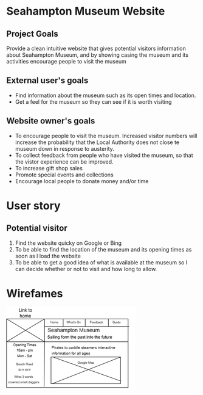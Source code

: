 # Seahampton Museum Website

## Project Goals
Provide a clean intuitive website that gives potential visitors information about Seahampton Museum, and by showing casing the museum and its activities encourage people to visit the museum

## External user's goals
* Find information about the museum such as its open times and location. 
* Get a feel for the museum so they can see if it is worth visiting

## Website owner's goals
* To encourage people to visit the museum.  Increased visitor numbers will increase the probability that the Local Authority does not close te museum down in response to austerity.
* To collect feedback from people who have visited the museum, so that the vistor experience can be improved.
* To increase gift shop sales
* Promote special events and collections
* Encourage local people to donate money and/or time

# User story
## Potential visitor
1. Find the website quicky on Google or Bing
1. To be able to find the location of the museum and its opening times as soon as I load the website
1. To be able to get a good idea of what is available at the museum so I can decide whether or not to visit and how long to allow.

# Wirefames

![Index page dektop](/assets/images/wireframemueum.drawio.png)